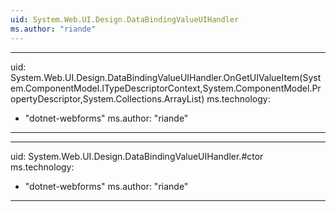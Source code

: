 ```yaml
---
uid: System.Web.UI.Design.DataBindingValueUIHandler
ms.author: "riande"
---
```


---
uid: System.Web.UI.Design.DataBindingValueUIHandler.OnGetUIValueItem(System.ComponentModel.ITypeDescriptorContext,System.ComponentModel.PropertyDescriptor,System.Collections.ArrayList)
ms.technology: 
  - "dotnet-webforms"
ms.author: "riande"
---

---
uid: System.Web.UI.Design.DataBindingValueUIHandler.#ctor
ms.technology: 
  - "dotnet-webforms"
ms.author: "riande"
---
